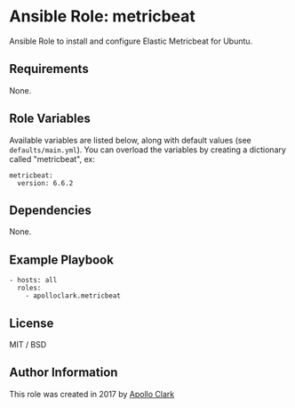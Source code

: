 # Ansible Role: metricbeat

Ansible Role to install and configure Elastic Metricbeat for Ubuntu.


## Requirements

None.

## Role Variables

Available variables are listed below, along with default values (see `defaults/main.yml`).
You can overload the variables by creating a dictionary called "metricbeat", ex:

    metricbeat:
      version: 6.6.2

## Dependencies

None.

## Example Playbook

    - hosts: all
      roles:
        - apolloclark.metricbeat

## License

MIT / BSD

## Author Information

This role was created in 2017 by [Apollo Clark](https://www.apolloclark.com/)
